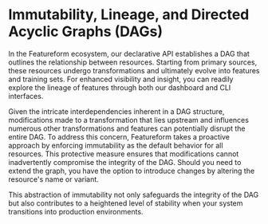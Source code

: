 # Immutability, Lineage, and Directed Acyclic Graphs (DAGs)

In the Featureform ecosystem, our declarative API establishes a DAG that outlines the relationship between resources. Starting from primary sources, these resources undergo transformations and ultimately evolve into features and training sets. For enhanced visibility and insight, you can readily explore the lineage of features through both our dashboard and CLI interfaces.

Given the intricate interdependencies inherent in a DAG structure, modifications made to a transformation that lies upstream and influences numerous other transformations and features can potentially disrupt the entire DAG. To address this concern, Featureform takes a proactive approach by enforcing immutability as the default behavior for all resources. This protective measure ensures that modifications cannot inadvertently compromise the integrity of the DAG. Should you need to extend the graph, you have the option to introduce changes by altering the resource's name or variant.

This abstraction of immutability not only safeguards the integrity of the DAG but also contributes to a heightened level of stability when your system transitions into production environments.
